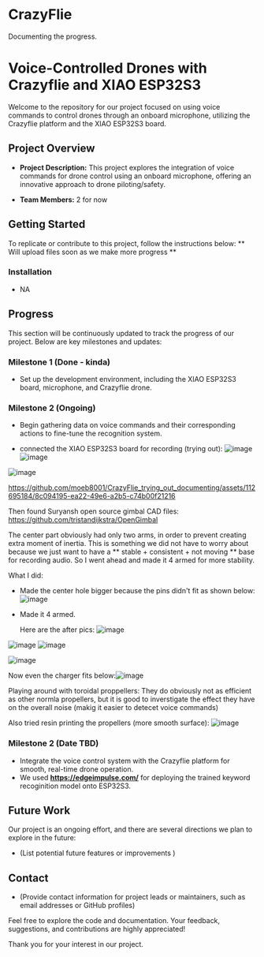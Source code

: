 # CrazyFlie
Documenting the progress.

# Voice-Controlled Drones with Crazyflie and XIAO ESP32S3

Welcome to the repository for our project focused on using voice commands to control drones through an onboard microphone, utilizing the Crazyflie platform and the XIAO ESP32S3 board.

## Project Overview

- **Project Description:** This project explores the integration of voice commands for drone control using an onboard microphone, offering an innovative approach to drone piloting/safety.

- **Team Members:** 2 for now

## Getting Started

To replicate or contribute to this project, follow the instructions below:
 ** Will upload files soon as we make more progress **



### Installation

- NA


## Progress

This section will be continuously updated to track the progress of our project. Below are key milestones and updates:

### Milestone 1 (Done - kinda)

- Set up the development environment, including the XIAO ESP32S3 board, microphone, and Crazyflie drone.

 

### Milestone 2 (Ongoing)

- Begin gathering data on voice commands and their corresponding actions to fine-tune the recognition system.

- connected the XIAO ESP32S3 board for recording (trying out):
![image](https://github.com/moeb8001/CrazyFlie_trying_out_documenting/assets/112695184/a59fde60-ebc9-4d8f-8801-0f8f483d0bca)
![image](https://github.com/moeb8001/CrazyFlie_trying_out_documenting/assets/112695184/44dbefdb-9e26-4da4-a5e4-89b0b8611428)



![image](https://github.com/moeb8001/CrazyFlie_trying_out_documenting/assets/112695184/2e97b161-9a2e-430a-be3c-7ee687bf6502)


https://github.com/moeb8001/CrazyFlie_trying_out_documenting/assets/112695184/8c094195-ea22-49e6-a2b5-c74b00f21216



Then found Suryansh open source gimbal CAD files: https://github.com/tristandijkstra/OpenGimbal

The center part obviously had only two arms, in order to prevent creating extra moment of inertia. This is something we did not have to worry about because we just want to have a ** stable + consistent + not moving ** base for recording audio. So I went ahead and made it 4 armed for more stability. 

What I did:
- Made the center hole bigger because the pins didn't fit as shown below:
  ![image](https://github.com/moeb8001/CrazyFlie_trying_out_documenting/assets/112695184/9f212b08-3437-4581-8369-61fcd9fcd6d6)

- Made it 4 armed.

  Here are the after pics:
  ![image](https://github.com/moeb8001/CrazyFlie_trying_out_documenting/assets/112695184/95967fae-9cdc-403b-8852-b1f8988515f7)

![image](https://github.com/moeb8001/CrazyFlie_trying_out_documenting/assets/112695184/aebe1011-f102-497f-8fda-d8b6f4c99850)
![image](https://github.com/moeb8001/CrazyFlie_trying_out_documenting/assets/112695184/f36469e9-d113-40ec-bdc3-58685ecf9b83)

![image](https://github.com/moeb8001/CrazyFlie_trying_out_documenting/assets/112695184/3a7ee511-7f85-4b6f-9ade-bc0c9ca276c1)


  Now even the charger fits below:![image](https://github.com/moeb8001/CrazyFlie_trying_out_documenting/assets/112695184/4ccfcf03-45f1-4857-a08b-a3644dc2571a)



Playing around with toroidal proppellers:
They do obviously not as efficient as other normla propellers, but it is good to inverstigate the effect they have on the overall  noise (makig it easier to detecet voice commands)

Also tried resin printing the propellers (more smooth surface):
![image](https://github.com/moeb8001/CrazyFlie_trying_out_documenting/assets/112695184/e7147355-4f5f-42f5-b78d-58fddcd50860)




### Milestone 2 (Date TBD)

- Integrate the voice control system with the Crazyflie platform for smooth, real-time drone operation.
- We used **https://edgeimpulse.com/** for deploying the trained keyword recoginition model onto ESP32S3.

## Future Work

Our project is an ongoing effort, and there are several directions we plan to explore in the future:

- (List potential future features or improvements )


## Contact

- (Provide contact information for project leads or maintainers, such as email addresses or GitHub profiles)

Feel free to explore the code and documentation. Your feedback, suggestions, and contributions are highly appreciated!

Thank you for your interest in our project.
